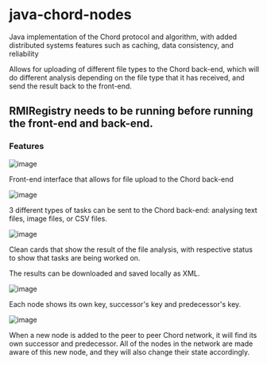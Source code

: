 # java-chord-nodes
Java implementation of the Chord protocol and algorithm, with added distributed systems features such as caching, data consistency, and reliability

Allows for uploading of different file types to the Chord back-end, which will do different analysis depending on the file type that it has received, and send the result back to the front-end.

## RMIRegistry needs to be running before running the front-end and back-end.

### Features

![image](https://github.com/user-attachments/assets/4d975018-2930-466c-a4a5-c52e0fd3e7c5)

Front-end interface that allows for file upload to the Chord back-end

![image](https://github.com/user-attachments/assets/957ba01f-93ef-4d08-b8e1-fd177f95952d)

3 different types of tasks can be sent to the Chord back-end: analysing text files, image files, or CSV files.

![image](https://github.com/user-attachments/assets/7c1ea88e-3938-47b5-b266-193fff840025)

Clean cards that show the result of the file analysis, with respective status to show that tasks are being worked on.

The results can be downloaded and saved locally as XML.

![image](https://github.com/user-attachments/assets/f77dfc4a-1112-41a5-9ccc-f2fec2baac9c)

Each node shows its own key, successor's key and predecessor's key.

![image](https://github.com/user-attachments/assets/2fd4d837-e639-478f-8497-18288b26fb24)

When a new node is added to the peer to peer Chord network, it will find its own successor and predecessor. All of the nodes in the network are made aware of this new node, and they will also change their state accordingly.


